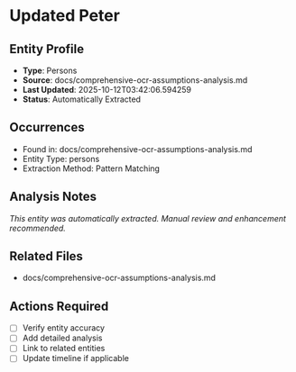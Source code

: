 # Updated Peter

## Entity Profile
- **Type**: Persons
- **Source**: docs/comprehensive-ocr-assumptions-analysis.md
- **Last Updated**: 2025-10-12T03:42:06.594259
- **Status**: Automatically Extracted

## Occurrences
- Found in: docs/comprehensive-ocr-assumptions-analysis.md
- Entity Type: persons
- Extraction Method: Pattern Matching

## Analysis Notes
*This entity was automatically extracted. Manual review and enhancement recommended.*

## Related Files
- docs/comprehensive-ocr-assumptions-analysis.md

## Actions Required
- [ ] Verify entity accuracy
- [ ] Add detailed analysis
- [ ] Link to related entities
- [ ] Update timeline if applicable
